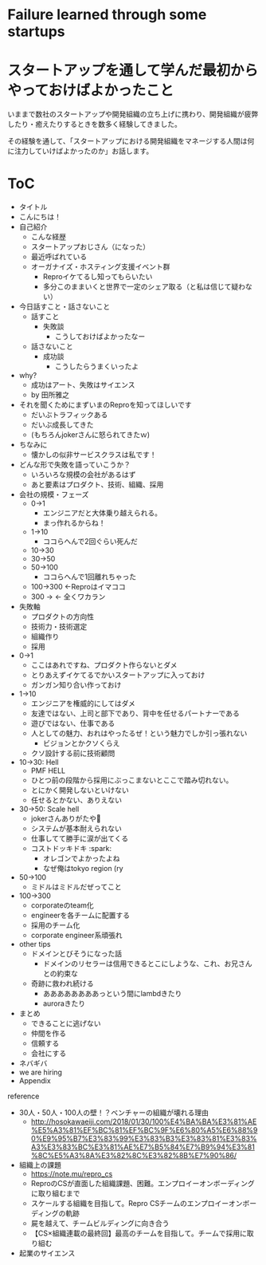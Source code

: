 # Failure learned through some startups
# スタートアップを通して学んだ最初からやっておけばよかったこと

いままで数社のスタートアップや開発組織の立ち上げに携わり、開発組織が疲弊したり・癒えたりするときを数多く経験してきました。

その経験を通して、「スタートアップにおける開発組織をマネージする人間は何に注力していけばよかったのか」お話します。

# ToC

- タイトル
- こんにちは！
- 自己紹介
  - こんな経歴
  - スタートアップおじさん（になった）
  - 最近呼ばれている
  - オーガナイズ・ホスティング支援イベント群
    - Reproイケてるし知ってもらいたい
    - 多分このままいくと世界で一定のシェア取る（と私は信じて疑わない）
- 今日話すこと・話さないこと
  - 話すこと
    - 失敗談
      - こうしておけばよかったなー
  - 話さないこと
    - 成功談
      - こうしたらうまくいったよ
- why?
  - 成功はアート、失敗はサイエンス
  - by 田所雅之
- それを聞くためにまずいまのReproを知ってほしいです
  - だいぶトラフィックある
  - だいぶ成長してきた
  - (もちろんjokerさんに怒られてきたｗ)
- ちなみに
  - 懐かしの似非サービスクラスは私です！
- どんな形で失敗を語っていこうか？
  - いろいろな規模の会社があるはず
  - あと要素はプロダクト、技術、組織、採用
- 会社の規模・フェーズ
  - 0->1
    - エンジニアだと大体乗り越えられる。
    - まっ作れるからね！
  - 1->10
    - ココらへんで2回ぐらい死んだ
  - 10->30
  - 30->50
  - 50->100
    - ココらへんで1回離れちゃった
  - 100->300 <-Reproはイマココ
  - 300 -> <- 全くワカラン
- 失敗軸
  - プロダクトの方向性
  - 技術力・技術選定
  - 組織作り
  - 採用
- 0->1
  - ここはあれですね、プロダクト作らないとダメ
  - とりあえずイケてるでかいスタートアップに入っておけ
  - ガンガン知り合い作っておけ
- 1->10
  - エンジニアを権威的にしてはダメ
  - 友達ではない、上司と部下であり、背中を任せるパートナーである
  - 遊びではない、仕事である
  - 人としての魅力、おれはやったるぜ！という魅力でしか引っ張れない
    - ビジョンとかクソくらえ
  - クソ設計する前に技術顧問
- 10->30: Hell
  - PMF HELL
  - ひとつ前の段階から採用にぶっこまないとここで踏み切れない。
  - とにかく開発しないといけない
  - 任せるとかない、ありえない
- 30->50: Scale hell
  - jokerさんありがたや🙏
  - システムが基本耐えられない
  - 仕事してて勝手に涙が出てくる
  - コストドッキドキ :spark:
    - オレゴンでよかったよね
    - なぜ俺はtokyo region (ry
- 50->100
  - ミドルはミドルだぜってこと
- 100->300
  - corporateのteam化
  - engineerを各チームに配置する
  - 採用のチーム化
  - corporate engineer系頑張れ
- other tips
  - ドメインとびそうになった話
    - ドメインのリセラーは信用できるとこにしような、これ、お兄さんとの約束な
  - 奇跡に救われ続ける
    - ああああああああっという間にlambdきたり
    - auroraきたり
- まとめ
  - できることに逃げない
  - 仲間を作る
  - 信頼する
  - 会社にする
- ネバギバ
- we are hiring
- Appendix

reference
- 30人・50人・100人の壁！？ベンチャーの組織が壊れる理由
  - http://hosokawaeiji.com/2018/01/30/100%E4%BA%BA%E3%81%AE%E5%A3%81%EF%BC%81%EF%BC%9F%E6%80%A5%E6%88%90%E9%95%B7%E3%83%99%E3%83%B3%E3%83%81%E3%83%A3%E3%83%BC%E3%81%AE%E7%B5%84%E7%B9%94%E3%81%8C%E5%A3%8A%E3%82%8C%E3%82%8B%E7%90%86/
- 組織上の課題
  - https://note.mu/repro_cs
  - ReproのCSが直面した組織課題、困難。エンプロイーオンボーディングに取り組むまで
  - スケールする組織を目指して。Repro CSチームのエンプロイーオンボーディングの軌跡
  - 屍を越えて、チームビルディングに向き合う
  - 【CS×組織連載の最終回】最高のチームを目指して。チームで採用に取り組む
- 起業のサイエンス



